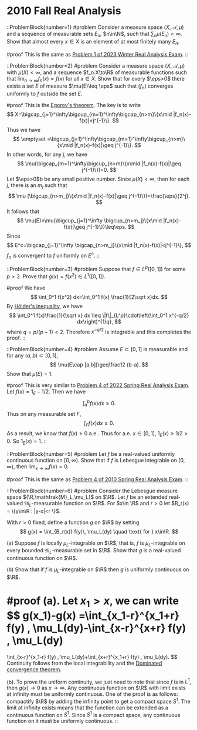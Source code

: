 # 2010 Fall Real Analysis

::ProblemBlock{number=1}
#problem
Consider a measure space $(X,\mathcal{A},\mu)$ and a sequence of measurable sets $E_n$, $n\in\N$, such that $\sum_n \mu(E_n)<\infty$. Show that almost every $x\in X$ is an element of at most finitely many $E_n$.

#proof
This is the same as [Problem 1 of 2023 Winter Real Analysis Exam](/posts/real-analysis/2023-winter).
::

::ProblemBlock{number=2}
#problem
Consider a measure space $(X,\mathcal{A},\mu)$ with $\mu(X)<\infty$, and a sequence $f_n:X\to\R$ of measurable functions such that $\lim_{n\to\infty} f_n(x)=f(x)$ for all $x\in X$. Show that for every $\eps>0$ there exists a set $E$ of measure $\mu(E)\leq \eps$ such that $(f_n)$ converges uniformly to $f$ outside the set $E$.

#proof
This is the [Egorov's theorem](https://en.wikipedia.org/wiki/Egorov%27s_theorem). The key is to write 
$$
X=\bigcap_{j=1}^\infty\bigcup_{m=1}^\infty\bigcap_{n>m}\{x\mid |f_n(x)-f(x)|<j^{-1}\}.
$$
Thus we have
$$
\emptyset =\bigcup_{j=1}^\infty\bigcap_{m=1}^\infty\bigcup_{n>m}\{x\mid |f_n(x)-f(x)|\geq j^{-1}\}.
$$
In other words, for any $j$, we have 
$$
\mu(\bigcap_{m=1}^\infty\bigcup_{n>m}\{x\mid |f_n(x)-f(x)|\geq j^{-1}\})=0.
$$
Let $\eps>0$b be any small positive number. Since $\mu(X)<\infty$, then for each $j$, there is an $m_j$ such that 
$$
\mu (\bigcup_{n>m_j}\{x\mid |f_n(x)-f(x)|\geq j^{-1}\})<\frac{\eps}{2^j}.
$$
It follows that 
$$
\mu(E)=\mu(\bigcup_{j=1}^\infty \bigcup_{n>m_j}\{x\mid |f_n(x)-f(x)|\geq j^{-1}\})\leq\eps.
$$
Since 
$$
E^c=\bigcap_{j=1}^\infty \bigcap_{n>m_j}\{x\mid |f_n(x)-f(x)|<j^{-1}\},
$$
$f_n$ is convergent to $f$ uniformly on $E^c$.
::

::ProblemBlock{number=3}
#problem
Suppose that $f\in L^p([0,1])$ for some $p>2$. Prove that $g(x) = f(x^2)\in L^1([0,1])$.

#proof
We have
$$
\int_0^1 f(x^2) dx=\int_0^1 f(x) \frac{1}{2\sqrt x}dx.
$$
By [Hölder's inequality](https://en.wikipedia.org/wiki/Hölder%27s_inequality), we have 
$$
\int_0^1 f(x)\frac{1}{\sqrt x} dx \leq \|f\|_{L^p}\cdot\left(\int_0^1 x^{-q/2} dx\right)^{1/q},
$$
where $q=p/(p-1)<2$. Therefore $x^{-q/2}$ is integrable and this completes the proof.
::

::ProblemBlock{number=4}
#problem
Assume $E\subset [0,1]$ is measurable and for any $(a,b)\subset [0,1]$,
$$
\mu(E\cap [a,b])\geq\frac12 (b-a).
$$
Show that $\mu(E)=1$.

#proof
This is very similar to  [Problem 4 of 2022 Spring Real Analysis Exam](/posts/real-analysis/2022-spring/). Let
$f(x) =1_E-1/2$. Then we have 
$$
\int_a^b f(x) dx\geq 0.
$$
Thus on any measurable set $F$,
$$
\int_F f(x) dx\geq 0.
$$
As a result, we know that $f(x)\geq 0$ a.e.. Thus for a.e. $x\in [0,1]$, $1_E(x)\geq 1/2>0$. So $1_E(x)=1$.
::

::ProblemBlock{number=5}
#problem
Let $f$ be a real-valued uniformly continuous function on $[0,\infty)$. Show that if $f$ is Lebesgue integrable on $[0,\infty)$, then $\lim_{x\to\infty}f(x)=0$.

#proof
This is the same as [Problem 4 of 2010 Spring Real Analysis Exam](/posts/real-analysis/2010-spring).
::

::ProblemBlock{number=6}
#problem
Consider the Lebesgue measure space $(\R,\mathfrak{M}_L,\mu_L)$ on $\R$. Let $f$ be an extended real-valued $\mathfrak{M}_L$-measurable function on $\R$. For $x\in \R$ and $r>0$ let $B_r(x) = \{y\in\R : |y-x|<r \}$.

With $r>0$ fixed, define a function $g$ on $\R$ by setting
$$
g(x) = \int_{B_r(x)} f(y)\, \mu_L(dy) \quad \text{ for } x\in\R.
$$

(a) Suppose $f$ is locally $\mu_L$-integrable on $\R$, that is, $f$ is $\mu_L$-integrable on every bounded $\mathfrak{M}_L$-measurable set in $\R$. Show that $g$ is a real-valued continuous function on $\R$.

(b) Show that if $f$ is $\mu_L$-integrable on $\R$ then $g$ is uniformly continuous on $\R$.

#proof
(a). Let $x_1>x$, we can write 
$$
g(x_1)-g(x) =\int_{x_1-r}^{x_1+r} f(y) \, \mu_L(dy)-\int_{x-r}^{x+r} f(y) \, \mu_L(dy)
=
\int_{x-r}^{x_1-r} f(y) \, \mu_L(dy)+\int_{x+r}^{x_1+r} f(y) \, \mu_L(dy).
$$
Continuity follows from the local integrability and the [Dominated convergence theorem](https://en.wikipedia.org/wiki/Dominated_convergence_theorem).

(b). To prove the uniform continuity, we just need to note that since $f$ is in $L^1$, then $g(x)\to 0$ as $x\to\infty$. Any continuous function on $\R$ with limit exists at infinity must be uniformly continuous. One of the proof is as follows: compactify $\R$ by adding the infinity point to get a compact space $S^1$. The limit at infinity exists means that the function can be extended as a continuous function on $S^1$. Since $S^1$ is a compact space, any continuous function on it must be uniformly continuous. 
::